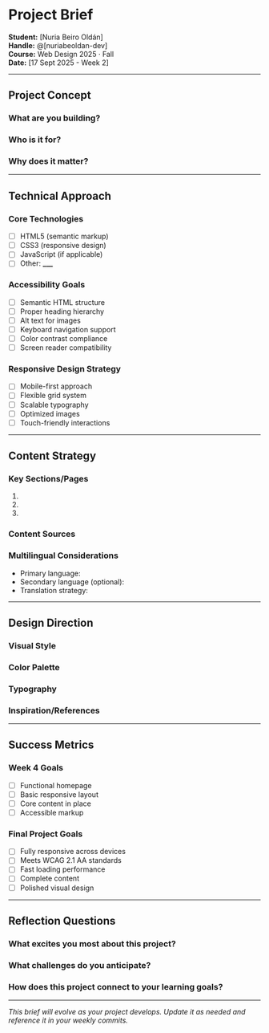 # Project Brief

**Student:** [Nuria Beiro Oldán]  
**Handle:** @[nuriabeoldan-dev]  
**Course:** Web Design 2025 · Fall  
**Date:** [17 Sept 2025 - Week 2]

---

## Project Concept

### What are you building?

<!-- Describe your project in 2-3 sentences -->

### Who is it for?

<!-- Define your target audience -->

### Why does it matter?

<!-- Explain the purpose and value of your project -->

---

## Technical Approach

### Core Technologies

- [ ] HTML5 (semantic markup)
- [ ] CSS3 (responsive design)
- [ ] JavaScript (if applicable)
- [ ] Other: ****\_\_\_****

### Accessibility Goals

- [ ] Semantic HTML structure
- [ ] Proper heading hierarchy
- [ ] Alt text for images
- [ ] Keyboard navigation support
- [ ] Color contrast compliance
- [ ] Screen reader compatibility

### Responsive Design Strategy

- [ ] Mobile-first approach
- [ ] Flexible grid system
- [ ] Scalable typography
- [ ] Optimized images
- [ ] Touch-friendly interactions

---

## Content Strategy

### Key Sections/Pages

1.
2.
3.

### Content Sources

<!-- Where will your content come from? -->

### Multilingual Considerations

- Primary language:
- Secondary language (optional):
- Translation strategy:

---

## Design Direction

### Visual Style

<!-- Describe your aesthetic approach -->

### Color Palette

<!-- List your main colors -->

### Typography

<!-- What fonts/typeface approach will you use? -->

### Inspiration/References

<!-- List 2-3 websites or designs that inspire your approach -->

---

## Success Metrics

### Week 4 Goals

- [ ] Functional homepage
- [ ] Basic responsive layout
- [ ] Core content in place
- [ ] Accessible markup

### Final Project Goals

- [ ] Fully responsive across devices
- [ ] Meets WCAG 2.1 AA standards
- [ ] Fast loading performance
- [ ] Complete content
- [ ] Polished visual design

---

## Reflection Questions

### What excites you most about this project?

### What challenges do you anticipate?

### How does this project connect to your learning goals?

---

_This brief will evolve as your project develops. Update it as needed and reference it in your weekly commits._
